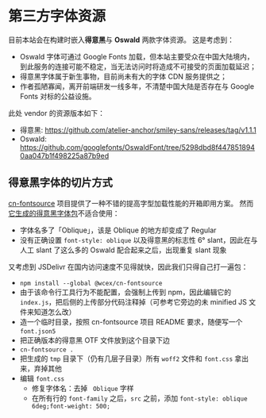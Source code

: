 # 第三方字体资源

目前本站会在构建时嵌入**得意黑**与 **Oswald** 两款字体资源。
这是考虑到：

* Oswald 字体可通过 Google Fonts 加载，但本站主要受众在中国大陆境内，到此服务的连接可能不稳定，当无法访问时将造成不可接受的页面加载延迟；
* 得意黑字体属于新生事物，目前尚未有大的字体 CDN 服务提供之；
* 作者孤陋寡闻，离开前端研发一线多年，不清楚中国大陆是否存在与 Google Fonts 对标的公益设施。

此处 vendor 的资源版本如下：

* 得意黑: https://github.com/atelier-anchor/smiley-sans/releases/tag/v1.1.1
* Oswald: https://github.com/googlefonts/OswaldFont/tree/5298dbd8f4478518940aa047b1f498225a87b9ed

## 得意黑字体的切片方式

[cn-fontsource](https://github.com/wc-ex/cn-fontsource) 项目提供了一种不错的提高字型加载性能的开箱即用方案。
然而[它生成的得意黑字体包](https://www.npmjs.com/package/cn-fontsource-smiley-sans-oblique-regular)不适合使用：

* 字体名多了「Oblique」，该是 Oblique 的地方却变成了 Regular
* 没有正确设置 `font-style: oblique` 以及得意黑的标志性 6&deg; slant，因此在与人工 slant 了这么多的 Oswald 配合起来之后，出现重复 slant 现象

又考虑到 JSDelivr 在国内访问速度不见得就快，因此我们只得自己打一遍包：

* `npm install --global @wcex/cn-fontsource`
* 由于该命令行工具行为不能配置，会强制上传到 npm，因此编辑它的 `index.js`，把后侧的上传部分代码注释掉（可参考它旁边的未 minified JS 文件来知道怎么改）
* 造一个临时目录，按照 cn-fontsource 项目 README 要求，随便写一个 `font.json5`
* 把正确版本的得意黑 OTF 文件放到这个目录下边
* `cn-fontsource .`
* 把生成的 `tmp` 目录下（仍有几层子目录）所有 `woff2` 文件和 `font.css` 拿出来，弃掉其他
* 编辑 `font.css`
    - 修复字体名：去掉 ` Oblique` 字样
    - 在所有行的 `font-family` 之后，`src` 之前，添加 `font-style: oblique 6deg;font-weight: 500;`
